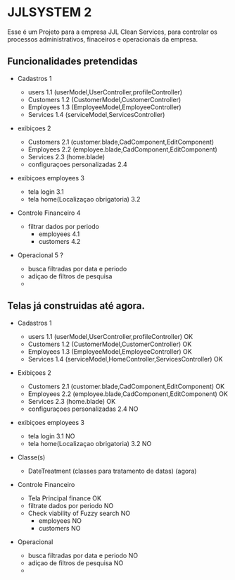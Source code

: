 
# JJLSYSTEM 2

Esse é um Projeto para a empresa JJL Clean Services, para controlar os processos administrativos, finaceiros e operacionais da empresa.


## Funcionalidades pretendidas

- Cadastros 1
    - users 1.1 (userModel,UserController,profileController)
    - Customers 1.2 (CustomerModel,CustomerController) 
    - Employees 1.3 (EmployeeModel,EmployeeController)
    - Services  1.4 (serviceModel,ServicesController)
- exibiçoes 2
    - Customers 2.1 (customer.blade,CadComponent,EditComponent)
    - Employees 2.2 (employee.blade,CadComponent,EditComponent)
    - Services   2.3 (home.blade)
    - configuraçoes personalizadas 2.4
- exibiçoes employees 3
  - tela login 3.1
  - tela home(Localizaçao obrigatoria)  3.2

- Controle Financeiro 4
  - filtrar dados por periodo
      - employees 4.1
      - customers 4.2
- Operacional 5 ?
  - busca filtradas por data e periodo 
  - adiçao de filtros de pesquisa
  - 

## Telas já construidas até agora.
- Cadastros 1
    - users 1.1 (userModel,UserController,profileController) OK
    - Customers 1.2 (CustomerModel,CustomerController) OK
    - Employees 1.3 (EmployeeModel,EmployeeController)  OK
    - Services 1.4 (serviceModel,HomeController,ServicesController) OK
- Exibiçoes 2
    - Customers 2.1 (customer.blade,CadComponent,EditComponent) OK
    - Employees 2.2 (employee.blade,CadComponent,EditComponent) OK
    - Services 2.3 (home.blade) OK
    - configuraçoes personalizadas 2.4 NO
- exibiçoes employees 3
  - tela login 3.1 NO
  - tela home(Localizaçao obrigatoria) 3.2 NO
- Classe(s)
  - DateTreatment (classes para tratamento de datas) (agora)

- Controle Financeiro
    - Tela Principal finance OK
    - filtrate dados por periodo NO
    - Check viability of Fuzzy search NO  
      - employees NO
      - customers NO
- Operacional
  - busca filtradas por data e periodo NO
  - adiçao de filtros de pesquisa NO
  - 